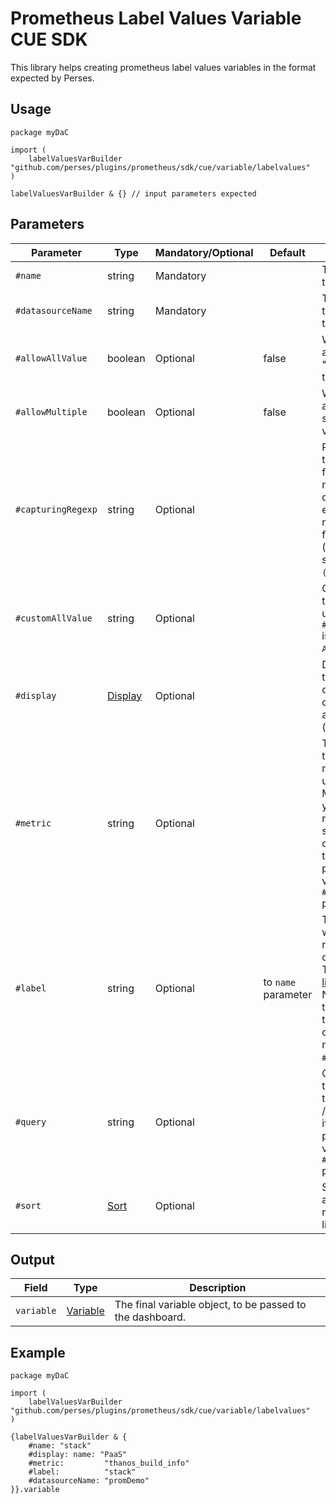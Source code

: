 # Prometheus Label Values Variable CUE SDK

This library helps creating prometheus label values variables in the format expected by Perses.

## Usage

```cue
package myDaC

import (
	labelValuesVarBuilder "github.com/perses/plugins/prometheus/sdk/cue/variable/labelvalues"
)

labelValuesVarBuilder & {} // input parameters expected
```

## Parameters

| Parameter          | Type                                                                             | Mandatory/Optional | Default             | Description                                                                                                                                                                           |
|--------------------|----------------------------------------------------------------------------------|--------------------|---------------------|---------------------------------------------------------------------------------------------------------------------------------------------------------------------------------------|
| `#name`            | string                                                                           | Mandatory          |                     | The name of this variable.                                                                                                                                                            |
| `#datasourceName`  | string                                                                           | Mandatory          |                     | The name of the datasource to query.                                                                                                                                                  |
| `#allowAllValue`   | boolean                                                                          | Optional           | false               | Whether to append the "All" value to the list.                                                                                                                                        |
| `#allowMultiple`   | boolean                                                                          | Optional           | false               | Whether to allow multi-selection of values.                                                                                                                                           |
| `#capturingRegexp` | string                                                                           | Optional           |                     | Regexp used to catch and filter the results of the query. If empty, then nothing is filtered (equivalent of setting it to `(.*)`).                                                    |
| `#customAllValue`  | string                                                                           | Optional           |                     | Custom value that will be used if `#allowAllValue` is true and if `All` is selected.                                                                                                  |
| `#display`         | [Display](https://perses.dev/perses/docs/api/variable/#display-specification)    | Optional           |                     | Display object to tune the display name, description and visibility (show/hide).                                                                                                      |
| `#metric`          | string                                                                           | Optional           |                     | The name of the source metric to be used. /!\ Mandatory if you want to rely on the standard query pattern, thus didn't provide a value to the `#query` parameter.                     |
| `#label`           | string                                                                           | Optional           | to `name` parameter | The label from which to retrieve the list of values. /!\ The [filter library](../filter.md) does NOT rely on this parameter to build the corresponding matcher, only `#name` is used. |
| `#query`           | string                                                                           | Optional           |                     | Custom query to be used for this variable. /!\ Mandatory if you didn't provide a value to the `#metric` parameter.                                                                    |
| `#sort`            | [Sort](https://perses.dev/perses/docs/api/variable/#list-variable-specification) | Optional           |                     | Sort method to apply when rendering the list of values.                                                                                                                               |

## Output

| Field      | Type                                                                            | Description                                               |
|------------|---------------------------------------------------------------------------------|-----------------------------------------------------------|
| `variable` | [Variable](https://perses.dev/perses/docs/api/variable/#variable-specification) | The final variable object, to be passed to the dashboard. |

## Example

```cue
package myDaC

import (
	labelValuesVarBuilder "github.com/perses/plugins/prometheus/sdk/cue/variable/labelvalues"
)

{labelValuesVarBuilder & {
	#name: "stack"
	#display: name: "PaaS"
	#metric:         "thanos_build_info"
	#label:          "stack"
	#datasourceName: "promDemo"
}}.variable
```
